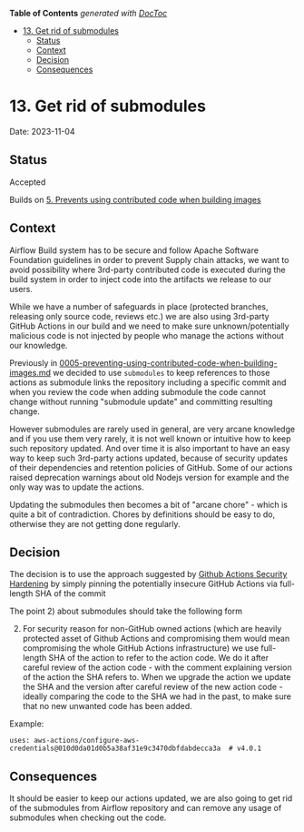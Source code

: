 <!--
 Licensed to the Apache Software Foundation (ASF) under one
 or more contributor license agreements.  See the NOTICE file
 distributed with this work for additional information
 regarding copyright ownership.  The ASF licenses this file
 to you under the Apache License, Version 2.0 (the
 "License"); you may not use this file except in compliance
 with the License.  You may obtain a copy of the License at

   http://www.apache.org/licenses/LICENSE-2.0

 Unless required by applicable law or agreed to in writing,
 software distributed under the License is distributed on an
 "AS IS" BASIS, WITHOUT WARRANTIES OR CONDITIONS OF ANY
 KIND, either express or implied.  See the License for the
 specific language governing permissions and limitations
 under the License.
 -->

<!-- START doctoc generated TOC please keep comment here to allow auto update -->
<!-- DON'T EDIT THIS SECTION, INSTEAD RE-RUN doctoc TO UPDATE -->
**Table of Contents**  *generated with [DocToc](https://github.com/thlorenz/doctoc)*

- [13. Get rid of submodules](#13-get-rid-of-submodules)
  - [Status](#status)
  - [Context](#context)
  - [Decision](#decision)
  - [Consequences](#consequences)

<!-- END doctoc generated TOC please keep comment here to allow auto update -->

# 13. Get rid of submodules

Date: 2023-11-04

## Status

Accepted

Builds on [5. Prevents using contributed code when building images](0005-preventing-using-contributed-code-when-building-images.md)

## Context

Airflow Build system has to be secure and follow Apache Software Foundation guidelines in order to prevent
Supply chain attacks, we want to avoid possibility where 3rd-party contributed code is executed during the
build system in order to inject code into the artifacts we release to our users.

While we have a number of safeguards in place (protected branches, releasing only source code, reviews etc.)
we are also using 3rd-party GitHub Actions in our build and we need to make sure unknown/potentially
malicious code is not injected by people who manage the actions without our knowledge.

Previously in [0005-preventing-using-contributed-code-when-building-images.md](0005-preventing-using-contributed-code-when-building-images.md)
we decided to use ``submodules`` to keep references to those actions as submodule links
the repository including a specific commit and when you review the code when adding submodule the code cannot
change without running "submodule update" and committing resulting change.

However submodules are rarely used in general, are very arcane knowledge and if you use them very rarely,
it is not well known or intuitive how to keep such repository updated. And over time it is also important
to have an easy way to keep such 3rd-party actions updated, because of security updates of their dependencies
and retention policies of GitHub. Some of our actions raised deprecation warnings about old Nodejs version
for example and the only way was to update the actions.

Updating the submodules then becomes a bit of "arcane chore" - which is quite a bit of contradiction. Chores
by definitions should be easy to do, otherwise they are not getting done regularly.

## Decision

The decision is to use the approach suggested by
[Github Actions Security Hardening](https://docs.github.com/en/actions/security-guides/security-hardening-for-github-actions#using-third-party-actions)
by simply pinning the potentially insecure GitHub Actions via full-length SHA of the commit

The point 2) about submodules should take the following form

2) For security reason for non-GitHub owned actions (which are heavily protected asset of Github Actions
   and compromising them would mean compromising the whole GitHub Actions infrastructure) we use full-length
   SHA of the action to refer to the action code. We do it after careful review of the action code - with the
   comment explaining version of the action the SHA refers to. When we upgrade the action we update the SHA
   and the version after careful review of the new action code - ideally comparing the code to the SHA we had
   in the past, to make sure that no new unwanted code has been added.

Example:

```
uses: aws-actions/configure-aws-credentials@010d0da01d0b5a38af31e9c3470dbfdabdecca3a  # v4.0.1
```

## Consequences

It should be easier to keep our actions updated, we are also going to get rid of the submodules from Airflow
repository and can remove any usage of submodules when checking out the code.
